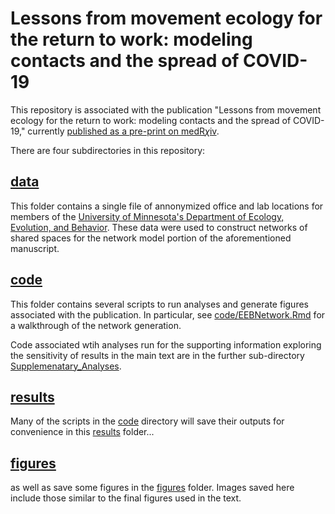 # Lessons from movement ecology for the return to work: modeling contacts and the spread of COVID-19

This repository is associated with the publication "Lessons from movement ecology
for the return to work: modeling contacts and the spread of COVID-19," currently
[published as a pre-print on medR$\chi$iv](https://www.medrxiv.org/content/10.1101/2020.05.27.20114728v2).

There are four subdirectories in this repository:

## [data](data/)

This folder contains a single file of annonymized office and lab locations for members of the
[University of Minnesota's Department of Ecology, Evolution, and Behavior](https://cbs.umn.edu/academics/departments/eeb).
These data were used to construct networks of shared spaces for the network model
portion of the aforementioned manuscript.

## [code](code/)

This folder contains several scripts to run analyses and generate figures associated
with the publication. In particular, see [code/EEBNetwork.Rmd](EEBNetwork.Rmd) for a
walkthrough of the network generation.

Code associated wtih analyses run for the supporting information exploring the
sensitivity of results in the main text are in the further sub-directory
[Supplemenatary_Analyses](code/Supplementary_Analyses/).

## [results](results/)

Many of the scripts in the [code](code/) directory will save their outputs for
convenience in this [results](results/) folder...

## [figures](figures/)

as well as save some figures in the [figures](figures/) folder. Images saved here
include those similar to the final figures used in the text.
